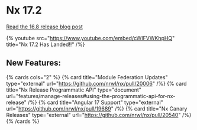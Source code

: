 # Nx 17.2

[Read the 16.8 release blog post](https://blog.nrwl.io/nx-16-8-release-e38e3bb503b5)

{% youtube
src="https://www.youtube.com/embed/cWIFVWKhpHQ"
title="Nx 17.2 Has Landed!!"
/%}

## New Features:

{% cards cols="2" %}
{% card title="Module Federation Updates"  type="external" url="https://github.com/nrwl/nx/pull/20006" /%}
{% card title="Nx Release Programmatic API"  type="document" url="features/manage-releases#using-the-programmatic-api-for-nx-release" /%}
{% card title="Angular 17 Support"  type="external" url="https://github.com/nrwl/nx/pull/19689" /%}
{% card title="Nx Canary Releases"  type="external" url="https://github.com/nrwl/nx/pull/20540" /%}
{% /cards %}
